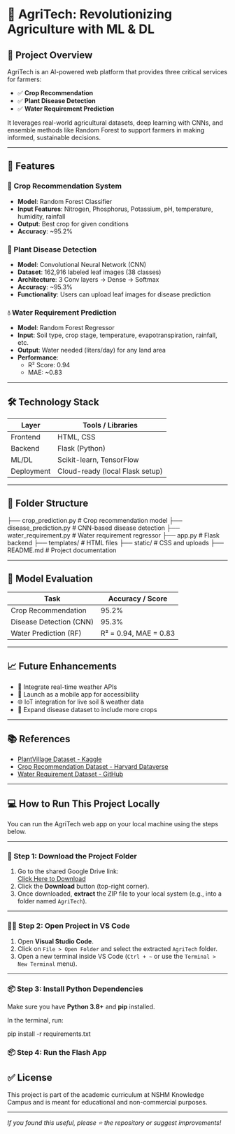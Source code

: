 # 🌾 AgriTech: Revolutionizing Agriculture with ML & DL

## 📌 Project Overview

AgriTech is an AI-powered web platform that provides three critical services for farmers:

- ✅ **Crop Recommendation**  
- ✅ **Plant Disease Detection**  
- ✅ **Water Requirement Prediction**

It leverages real-world agricultural datasets, deep learning with CNNs, and ensemble methods like Random Forest to support farmers in making informed, sustainable decisions.

---

## 🚀 Features

### 🌱 Crop Recommendation System
- **Model**: Random Forest Classifier
- **Input Features**: Nitrogen, Phosphorus, Potassium, pH, temperature, humidity, rainfall
- **Output**: Best crop for given conditions
- **Accuracy**: ~95.2%

### 🌿 Plant Disease Detection
- **Model**: Convolutional Neural Network (CNN)
- **Dataset**: 162,916 labeled leaf images (38 classes)
- **Architecture**: 3 Conv layers → Dense → Softmax
- **Accuracy**: ~95.3%
- **Functionality**: Users can upload leaf images for disease prediction

### 💧 Water Requirement Prediction
- **Model**: Random Forest Regressor
- **Input**: Soil type, crop stage, temperature, evapotranspiration, rainfall, etc.
- **Output**: Water needed (liters/day) for any land area
- **Performance**:  
  - R² Score: 0.94  
  - MAE: ~0.83

---

## 🛠 Technology Stack

| Layer      | Tools / Libraries                |
|------------|----------------------------------|
| Frontend   | HTML, CSS                        |
| Backend    | Flask (Python)                   |
| ML/DL      | Scikit-learn, TensorFlow         |
| Deployment | Cloud-ready (local Flask setup)  |

---

## 📁 Folder Structure
├── crop_prediction.py # Crop recommendation model
├── disease_prediction.py # CNN-based disease detection
├── water_requirement.py # Water requirement regressor
├── app.py # Flask backend
├── templates/ # HTML files
├── static/ # CSS and uploads
├── README.md # Project documentation

---

## 🧪 Model Evaluation

| Task                    | Accuracy / Score     |
|-------------------------|----------------------|
| Crop Recommendation     | 95.2%                |
| Disease Detection (CNN) | 95.3%                |
| Water Prediction (RF)   | R² = 0.94, MAE = 0.83|

---

## 📈 Future Enhancements
- 📡 Integrate real-time weather APIs
- 📱 Launch as a mobile app for accessibility
- 🌐 IoT integration for live soil & weather data
- 🔄 Expand disease dataset to include more crops

---


## 📚 References

- [PlantVillage Dataset - Kaggle](https://www.kaggle.com/datasets/emmarex/plantdisease)  
- [Crop Recommendation Dataset - Harvard Dataverse](https://dataverse.harvard.edu/dataset.xhtml?persistentId=doi:10.7910/DVN/4GBWFV)  
- [Water Requirement Dataset - GitHub](https://github.com/MrYasssh/Optimal-Water-Usage-Prediction)

---

## 💻 How to Run This Project Locally

You can run the AgriTech web app on your local machine using the steps below.

---

### 🔗 Step 1: Download the Project Folder

1. Go to the shared Google Drive link:  
   [Click Here to Download](https://drive.google.com/file/d/1tDiBSyhitdaL0SLYgOQDuOq13ZDRrvvE/view)
2. Click the **Download** button (top-right corner).
3. Once downloaded, **extract** the ZIP file to your local system (e.g., into a folder named `AgriTech`).

---

### 🧑‍💻 Step 2: Open Project in VS Code

1. Open **Visual Studio Code**.
2. Click on `File > Open Folder` and select the extracted `AgriTech` folder.
3. Open a new terminal inside VS Code (`Ctrl + ~` or use the `Terminal > New Terminal` menu).

---

### 📦 Step 3: Install Python Dependencies

Make sure you have **Python 3.8+** and **pip** installed.

In the terminal, run:

pip install -r requirements.txt

### 📦 Step 4: Run the Flash App

## ✅ License
This project is part of the academic curriculum at NSHM Knowledge Campus and is meant for educational and non-commercial purposes.

---

_If you found this useful, please ⭐️ the repository or suggest improvements!_

